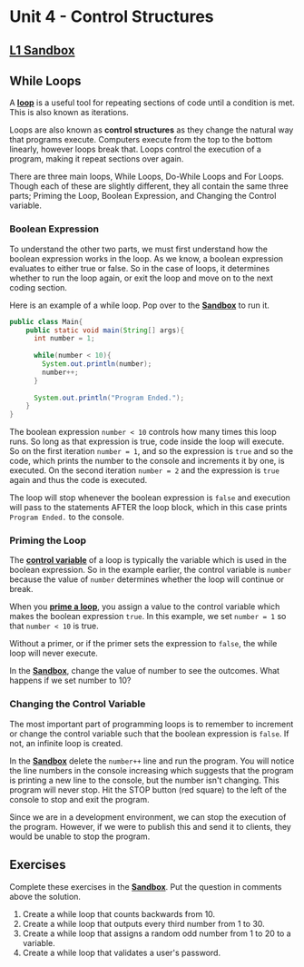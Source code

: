 # Unit 4 - Control Structures

## [L1 Sandbox][sandbox]

## While Loops

A [**loop**](https://www.geeksforgeeks.org/loops-in-java/) is a useful tool for repeating sections of code until a condition is met. This is also known as iterations. 

Loops are also known as **control structures** as they change the natural way that programs execute. Computers execute from the top to the bottom linearly, however loops break that. Loops control the execution of a program, making it repeat sections over again.

There are three main loops, While Loops, Do-While Loops and For Loops. Though each of these are slightly different, they all contain the same three parts; Priming the Loop, Boolean Expression, and Changing the Control variable.

### **Boolean Expression**
To understand the other two parts, we must first understand how the boolean expression works in the loop. As we know, a boolean expression evaluates to either true or false. So in the case of loops, it determines whether to run the loop again, or exit the loop and move on to the next coding section. 

Here is an example of a while loop. Pop over to the [**Sandbox**][sandbox] to run it.
```java
public class Main{
    public static void main(String[] args){
      int number = 1;
      
      while(number < 10){
        System.out.println(number);
        number++;
      }
      
      System.out.println("Program Ended.");
    }
}
```
The boolean expression `number < 10` controls how many times this loop runs. So long as that expression is true, code inside the loop will execute. So on the first iteration `number = 1`,  and so the expression is `true` and so the code, which prints the number to the console and increments it by one, is executed. On the second iteration `number = 2` and the expression is `true` again and thus the code is executed.

The loop will stop whenever the boolean expression is `false` and execution will pass to the statements AFTER the loop block, which in this case prints `Program Ended.` to the console.

### Priming the Loop

The [**control variable**]() of a loop is typically the variable which is used in the boolean expression. So in the example earlier, the control variable is `number` because the value of `number` determines whether the loop will continue or break.

When you [**prime a loop**](), you assign a value to the control variable which makes the boolean expression `true`. In this example, we set `number = 1` so that `number < 10` is true. 

Without a primer, or if the primer sets the expression to `false`,  the while loop will never execute. 

In the [**Sandbox**][sandbox], change the value of number to see the outcomes. What happens if we set number to 10?

### Changing the Control Variable

The most important part of programming loops is to remember to increment or change the control variable such that the boolean expression is `false`. If not, an infinite loop is created.

In the [**Sandbox**][sandbox] delete the `number++` line and run the program. You will notice the line numbers in the console increasing which suggests that the program is printing a new line to the console, but the number isn't changing. This program will never stop. Hit the STOP button (red square) to the left of the console to stop and exit the program.

Since we are in a development environment, we can stop the execution of the program. However, if we were to publish this and send it to clients, they would be unable to stop the program. 

## Exercises

Complete these exercises in the [**Sandbox**][sandbox]. Put the question in comments above the solution.

1. Create a while loop that counts backwards from 10.
2. Create a while loop that outputs every third number from 1 to 30.
3. Create a while loop that assigns a random odd number from 1 to 20 to a variable.
4. Create a while loop that validates a user's password.

[sandbox]: ../L1-While%20Loops/src/Main.java